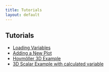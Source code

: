 ```yaml
---
title: Tutorials
layout: default
---
```


## Tutorials

* [Loading Variables](http://www.youtube.com/watch?v=Ia1LAasLT9M)
* [Adding a New Plot](https://github.com/UV-CDAT/uvcdat/wiki/Adding-new-plots-to-UVCDAT)
* [Hovm&ouml;ller 3D Example](http://uvcdat.llnl.gov/mov/UVCDAT_Departures_MM_annotated4.mp4)
* [3D Scalar Example with calculated variable](http://uvcdat.llnl.gov/mov/UVCDAT_error_tf-ta_anno4.mp4)

